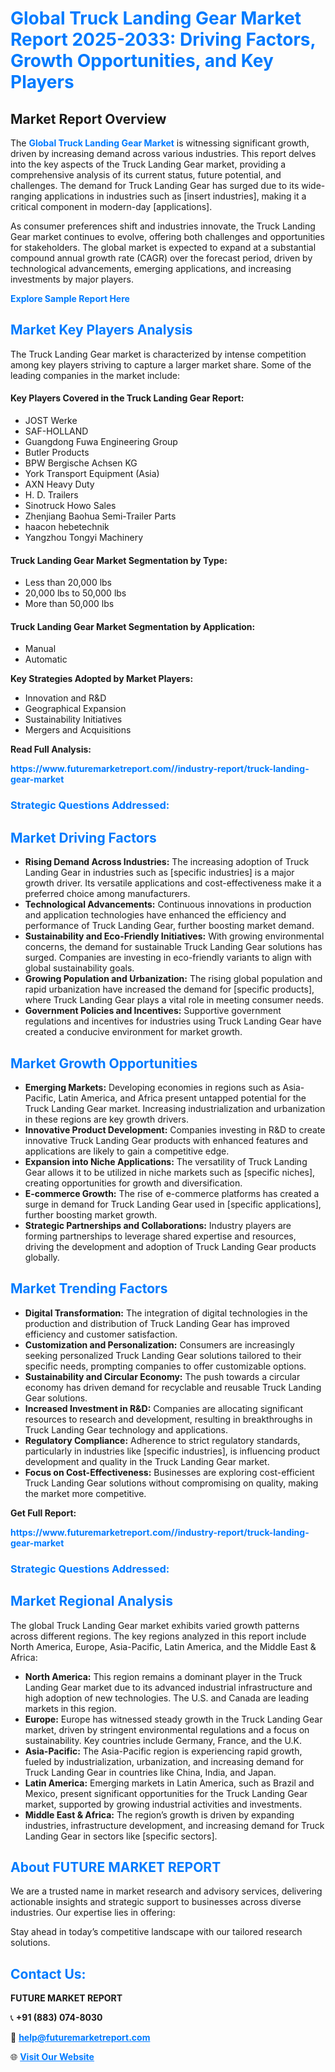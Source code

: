 <h1 style="color: #007BFF;">Global Truck Landing Gear Market Report 2025-2033: Driving Factors, Growth Opportunities, and Key Players</h1>

<section id="overview">
<h2>Market Report Overview</h2>
<p>The <a href="https://www.futuremarketreport.com//industry-report/truck-landing-gear-market" style="color: #007BFF; text-decoration: none;"><strong>Global Truck Landing Gear Market</strong></a> is witnessing significant growth, driven by increasing demand across various industries. This report delves into the key aspects of the Truck Landing Gear market, providing a comprehensive analysis of its current status, future potential, and challenges. The demand for Truck Landing Gear has surged due to its wide-ranging applications in industries such as [insert industries], making it a critical component in modern-day [applications].</p>
<p>As consumer preferences shift and industries innovate, the Truck Landing Gear market continues to evolve, offering both challenges and opportunities for stakeholders. The global market is expected to expand at a substantial compound annual growth rate (CAGR) over the forecast period, driven by technological advancements, emerging applications, and increasing investments by major players.</p>
</section>

<section id="overview">
<p><a href="https://www.futuremarketreport.com//request-sample/reportId=46733" style="color: #007BFF; text-decoration: none;"><strong>Explore Sample Report Here</strong></a></p>
</section>

<section id="key-players">
<h2 style="color: #007BFF;">Market Key Players Analysis</h2>
<p>The Truck Landing Gear market is characterized by intense competition among key players striving to capture a larger market share. Some of the leading companies in the market include:</p>
<h4>Key Players Covered in the Truck Landing Gear Report:</h4>
<ul><li>JOST Werke</li><li>SAF-HOLLAND</li><li>Guangdong Fuwa Engineering Group</li><li>Butler Products</li><li>BPW Bergische Achsen KG</li><li>York Transport Equipment (Asia)</li><li>AXN Heavy Duty</li><li>H. D. Trailers</li><li>Sinotruck Howo Sales</li><li>Zhenjiang Baohua Semi-Trailer Parts</li><li>haacon hebetechnik</li><li>Yangzhou Tongyi Machinery</li></ul>
<h4>Truck Landing Gear Market Segmentation by Type:</h4>
<ul><li>Less than 20,000 lbs</li><li>20,000 lbs to 50,000 lbs</li><li>More than 50,000 lbs</li></ul>

<h4>Truck Landing Gear Market Segmentation by Application:</h4>
<ul><li>Manual</li><li>Automatic</li></ul>
<p><strong>Key Strategies Adopted by Market Players:</strong></p>
<ul>
<li>Innovation and R&D</li>
<li>Geographical Expansion</li>
<li>Sustainability Initiatives</li>
<li>Mergers and Acquisitions</li>
</ul>
</section>

<section>
<p><strong>Read Full Analysis: </strong></p><a href="https://www.futuremarketreport.com//industry-report/truck-landing-gear-market" style="color: #007BFF; text-decoration: none;"><strong>https://www.futuremarketreport.com//industry-report/truck-landing-gear-market</strong></a>
<h3 style="color: #007BFF;">Strategic Questions Addressed:</h3>
</section>

<section id="driving-factors">
<h2 style="color: #007BFF;">Market Driving Factors</h2>
<ul>
<li><strong>Rising Demand Across Industries:</strong> The increasing adoption of Truck Landing Gear in industries such as [specific industries] is a major growth driver. Its versatile applications and cost-effectiveness make it a preferred choice among manufacturers.</li>
<li><strong>Technological Advancements:</strong> Continuous innovations in production and application technologies have enhanced the efficiency and performance of Truck Landing Gear, further boosting market demand.</li>
<li><strong>Sustainability and Eco-Friendly Initiatives:</strong> With growing environmental concerns, the demand for sustainable Truck Landing Gear solutions has surged. Companies are investing in eco-friendly variants to align with global sustainability goals.</li>
<li><strong>Growing Population and Urbanization:</strong> The rising global population and rapid urbanization have increased the demand for [specific products], where Truck Landing Gear plays a vital role in meeting consumer needs.</li>
<li><strong>Government Policies and Incentives:</strong> Supportive government regulations and incentives for industries using Truck Landing Gear have created a conducive environment for market growth.</li>
</ul>
</section>

<section id="growth-opportunities">
<h2 style="color: #007BFF;">Market Growth Opportunities</h2>
<ul>
<li><strong>Emerging Markets:</strong> Developing economies in regions such as Asia-Pacific, Latin America, and Africa present untapped potential for the Truck Landing Gear market. Increasing industrialization and urbanization in these regions are key growth drivers.</li>
<li><strong>Innovative Product Development:</strong> Companies investing in R&D to create innovative Truck Landing Gear products with enhanced features and applications are likely to gain a competitive edge.</li>
<li><strong>Expansion into Niche Applications:</strong> The versatility of Truck Landing Gear allows it to be utilized in niche markets such as [specific niches], creating opportunities for growth and diversification.</li>
<li><strong>E-commerce Growth:</strong> The rise of e-commerce platforms has created a surge in demand for Truck Landing Gear used in [specific applications], further boosting market growth.</li>
<li><strong>Strategic Partnerships and Collaborations:</strong> Industry players are forming partnerships to leverage shared expertise and resources, driving the development and adoption of Truck Landing Gear products globally.</li>
</ul>
</section>

<section id="trending-factors">
<h2 style="color: #007BFF;">Market Trending Factors</h2>
<ul>
<li><strong>Digital Transformation:</strong> The integration of digital technologies in the production and distribution of Truck Landing Gear has improved efficiency and customer satisfaction.</li>
<li><strong>Customization and Personalization:</strong> Consumers are increasingly seeking personalized Truck Landing Gear solutions tailored to their specific needs, prompting companies to offer customizable options.</li>
<li><strong>Sustainability and Circular Economy:</strong> The push towards a circular economy has driven demand for recyclable and reusable Truck Landing Gear solutions.</li>
<li><strong>Increased Investment in R&D:</strong> Companies are allocating significant resources to research and development, resulting in breakthroughs in Truck Landing Gear technology and applications.</li>
<li><strong>Regulatory Compliance:</strong> Adherence to strict regulatory standards, particularly in industries like [specific industries], is influencing product development and quality in the Truck Landing Gear market.</li>
<li><strong>Focus on Cost-Effectiveness:</strong> Businesses are exploring cost-efficient Truck Landing Gear solutions without compromising on quality, making the market more competitive.</li>
</ul>
</section>

<section>
<p><strong>Get Full Report: </strong></p><a href="https://www.futuremarketreport.com//industry-report/truck-landing-gear-market" style="color: #007BFF; text-decoration: none;"><strong>https://www.futuremarketreport.com//industry-report/truck-landing-gear-market</strong></a>
<h3 style="color: #007BFF;">Strategic Questions Addressed:</h3>
</section>


<section id="regional-analysis">
<h2 style="color: #007BFF;">Market Regional Analysis</h2>
<p>The global Truck Landing Gear market exhibits varied growth patterns across different regions. The key regions analyzed in this report include North America, Europe, Asia-Pacific, Latin America, and the Middle East & Africa:</p>
<ul>
<li><strong>North America:</strong> This region remains a dominant player in the Truck Landing Gear market due to its advanced industrial infrastructure and high adoption of new technologies. The U.S. and Canada are leading markets in this region.</li>
<li><strong>Europe:</strong> Europe has witnessed steady growth in the Truck Landing Gear market, driven by stringent environmental regulations and a focus on sustainability. Key countries include Germany, France, and the U.K.</li>
<li><strong>Asia-Pacific:</strong> The Asia-Pacific region is experiencing rapid growth, fueled by industrialization, urbanization, and increasing demand for Truck Landing Gear in countries like China, India, and Japan.</li>
<li><strong>Latin America:</strong> Emerging markets in Latin America, such as Brazil and Mexico, present significant opportunities for the Truck Landing Gear market, supported by growing industrial activities and investments.</li>
<li><strong>Middle East & Africa:</strong> The region’s growth is driven by expanding industries, infrastructure development, and increasing demand for Truck Landing Gear in sectors like [specific sectors].</li>
</ul>
</section>

<footer>
<h2 style="color: #007BFF;">About FUTURE MARKET REPORT</h2>
<p>We are a trusted name in market research and advisory services, delivering actionable insights and strategic support to businesses across diverse industries. Our expertise lies in offering:</p>

<p>Stay ahead in today’s competitive landscape with our tailored research solutions.</p>

<h2 style="color: #007BFF;">Contact Us:</h2>
<p><strong>FUTURE MARKET REPORT</strong></p>
<p>📞 <strong>+91 (883) 074-8030</strong></p>
<p>📧 <strong><a href="mailto:help@futuremarketreport.com" style="color: #007BFF;">help@futuremarketreport.com</a></strong></p>
<p>🌐 <strong><a href="https://www.futuremarketreport.com/" style="color: #007BFF;">Visit Our Website</a></strong></p>
</footer>